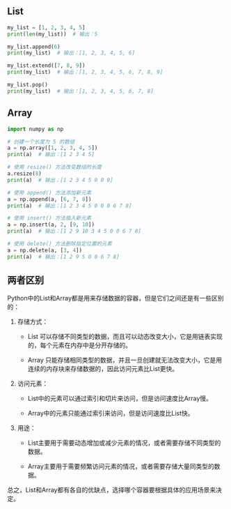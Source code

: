 ## List

```python
my_list = [1, 2, 3, 4, 5]
print(len(my_list))  # 输出：5

my_list.append(6)
print(my_list)  # 输出：[1, 2, 3, 4, 5, 6]

my_list.extend([7, 8, 9])
print(my_list)  # 输出：[1, 2, 3, 4, 5, 6, 7, 8, 9]

my_list.pop()
print(my_list)  # 输出：[1, 2, 3, 4, 5, 6, 7, 8]

```

## Array

```python
import numpy as np

# 创建一个长度为 5 的数组
a = np.array([1, 2, 3, 4, 5])
print(a)  # 输出：[1 2 3 4 5]

# 使用 resize() 方法改变数组的长度
a.resize(8)
print(a)  # 输出：[1 2 3 4 5 0 0 0]

# 使用 append() 方法添加新元素
a = np.append(a, [6, 7, 8])
print(a)  # 输出：[1 2 3 4 5 0 0 0 6 7 8]

# 使用 insert() 方法插入新元素
a = np.insert(a, 2, [9, 10])
print(a)  # 输出：[1 2 9 10 3 4 5 0 0 6 7 8]

# 使用 delete() 方法删除指定位置的元素
a = np.delete(a, [3, 4])
print(a)  # 输出：[1 2 9 5 0 0 6 7 8]
```

## 两者区别

Python中的List和Array都是用来存储数据的容器，但是它们之间还是有一些区别的：

1. 存储方式：

   - List 可以存储不同类型的数据，而且可以动态改变大小，它是用链表实现的，每个元素在内存中是分开存储的。

   - Array 只能存储相同类型的数据，并且一旦创建就无法改变大小，它是用连续的内存块来存储数据的，因此访问元素比List更快。


2. 访问元素：

   - List中的元素可以通过索引和切片来访问，但是访问速度比Array慢。

   - Array中的元素只能通过索引来访问，但是访问速度比List快。


3. 用途：

   - List主要用于需要动态增加或减少元素的情况，或者需要存储不同类型的数据。

   - Array主要用于需要频繁访问元素的情况，或者需要存储大量同类型的数据。


总之，List和Array都有各自的优缺点，选择哪个容器要根据具体的应用场景来决定。
